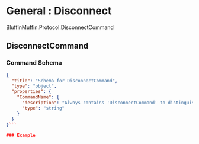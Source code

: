 # General : Disconnect

BluffinMuffin.Protocol.DisconnectCommand

## DisconnectCommand

### Command Schema

```json
{
  "title": "Schema for DisconnectCommand",
  "type": "object",
  "properties": {
    "CommandName": {
      "description": "Always contains 'DisconnectCommand' to distinguish the command from others.",
      "type": "string"
    }
  }
}```

### Example

